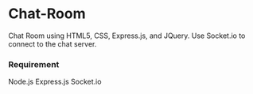 # Chat-Room
Chat Room using HTML5, CSS, Express.js, and JQuery. Use Socket.io to connect to the chat server.

### Requirement 
Node.js
Express.js
Socket.io
